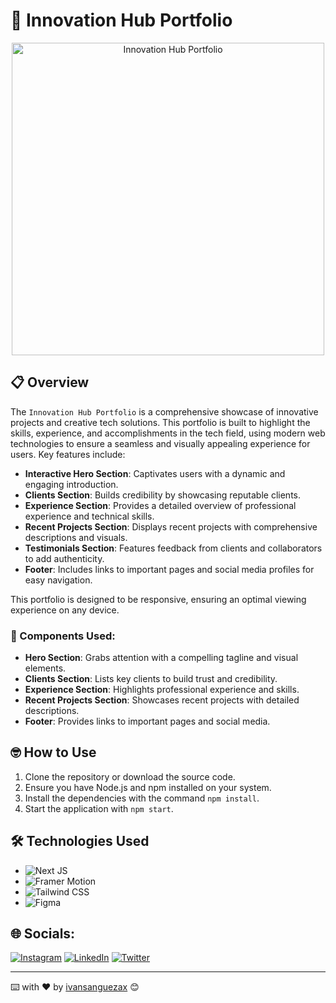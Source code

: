 # 🚀 Innovation Hub Portfolio

<p align="center">
  <img src="https://res.cloudinary.com/dhicmjsel/image/upload/v1722146864/wqhha29fyz55z9yn255x.png" alt="Innovation Hub Portfolio" width="500"/>
</p>

## 📋 Overview

The `Innovation Hub Portfolio` is a comprehensive showcase of innovative projects and creative tech solutions. This portfolio is built to highlight the skills, experience, and accomplishments in the tech field, using modern web technologies to ensure a seamless and visually appealing experience for users. Key features include:

- **Interactive Hero Section**: Captivates users with a dynamic and engaging introduction.
- **Clients Section**: Builds credibility by showcasing reputable clients.
- **Experience Section**: Provides a detailed overview of professional experience and technical skills.
- **Recent Projects Section**: Displays recent projects with comprehensive descriptions and visuals.
- **Testimonials Section**: Features feedback from clients and collaborators to add authenticity.
- **Footer**: Includes links to important pages and social media profiles for easy navigation.

This portfolio is designed to be responsive, ensuring an optimal viewing experience on any device.

### 🧩 Components Used:

- **Hero Section**: Grabs attention with a compelling tagline and visual elements.
- **Clients Section**: Lists key clients to build trust and credibility.
- **Experience Section**: Highlights professional experience and skills.
- **Recent Projects Section**: Showcases recent projects with detailed descriptions.
- **Footer**: Provides links to important pages and social media.

## 🤓 How to Use

1. Clone the repository or download the source code.
2. Ensure you have Node.js and npm installed on your system.
3. Install the dependencies with the command `npm install`.
4. Start the application with `npm start`.

## 🛠️ Technologies Used

- ![Next JS](https://img.shields.io/badge/Next%20JS-%23000000.svg?style=flat&logo=next.js&logoColor=white)
- ![Framer Motion](https://img.shields.io/badge/Framer%20Motion-%23FFCB2A.svg?style=flat&logo=framer&logoColor=black)
- ![Tailwind CSS](https://img.shields.io/badge/Tailwind%20CSS-%2338B2AC.svg?style=flat&logo=tailwind-css&logoColor=white)
- ![Figma](https://img.shields.io/badge/Figma-%23F24E1E.svg?style=flat&logo=figma&logoColor=white)

## 🌐 Socials:
[![Instagram](https://img.shields.io/badge/Instagram-%23E4405F.svg?logo=Instagram&logoColor=white)](https://instagram.com/ivansanguezax) [![LinkedIn](https://img.shields.io/badge/LinkedIn-%230077B5.svg?logo=linkedin&logoColor=white)](https://linkedin.com/in/ivansanguezax) [![Twitter](https://img.shields.io/badge/Twitter-%231DA1F2.svg?logo=Twitter&logoColor=white)](https://twitter.com/ivansanguezax) 

---
⌨️ with ❤️ by [ivansanguezax](https://github.com/ivansanguezax) 😊
